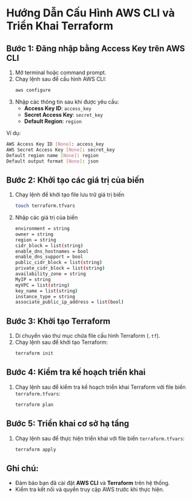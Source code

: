 
# Hướng Dẫn Cấu Hình AWS CLI và Triển Khai Terraform

## Bước 1: Đăng nhập bằng Access Key trên AWS CLI

1. Mở terminal hoặc command prompt.
2. Chạy lệnh sau để cấu hình AWS CLI:
   ```bash
   aws configure
   ```
3. Nhập các thông tin sau khi được yêu cầu:
   - **Access Key ID**: `access_key`
   - **Secret Access Key**: `secret_key`
   - **Default Region**: `region`

Ví dụ:
```bash
AWS Access Key ID [None]: access_key
AWS Secret Access Key [None]: secret_key
Default region name [None]: region
Default output format [None]: json
```
## Bước 2: Khởi tạo các giá trị của biến
1. Chạy lệnh để khởi tạo file lưu trữ giá trị biến
   ```bash
   touch terraform.tfvars
   ```
2. Nhập các giá trị của biến
   ```bash
   environment = string
   owner = string
   region = string
   cidr_block = list(string)
   enable_dns_hostnames = bool
   enable_dns_support = bool
   public_cidr_block = list(string)
   private_cidr_block = list(string)
   availability_zone = string
   MyIP = string
   myVPC = list(string)
   key_name = list(string)
   instance_type = string
   associate_public_ip_address = list(bool)
   ```
## Bước 3: Khởi tạo Terraform

1. Di chuyển vào thư mục chứa file cấu hình Terraform (`.tf`).
2. Chạy lệnh sau để khởi tạo Terraform:
   ```bash
   terraform init
   ```

## Bước 4: Kiểm tra kế hoạch triển khai

1. Chạy lệnh sau để kiểm tra kế hoạch triển khai Terraform với file biến `terraform.tfvars`:
   ```bash
   terraform plan 
   ```

## Bước 5: Triển khai cơ sở hạ tầng

1. Chạy lệnh sau để thực hiện triển khai với file biến `terraform.tfvars`:
   ```bash
   terraform apply 
   ```

## Ghi chú:
- Đảm bảo bạn đã cài đặt **AWS CLI** và **Terraform** trên hệ thống.
- Kiểm tra kết nối và quyền truy cập AWS trước khi thực hiện.
